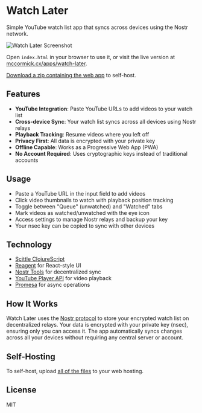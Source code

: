 # Watch Later

Simple YouTube watch list app that syncs across devices using the Nostr network.

![Watch Later Screenshot](screenshot.png)

Open `index.html` in your browser to use it, or visit the live version at [mccormick.cx/apps/watch-later](https://mccormick.cx/apps/watch-later).

[Download a zip containing the web app](https://github.com/chr15m/watch-later/archive/refs/heads/main.zip) to self-host.

## Features

- **YouTube Integration**: Paste YouTube URLs to add videos to your watch list
- **Cross-device Sync**: Your watch list syncs across all devices using Nostr relays
- **Playback Tracking**: Resume videos where you left off
- **Privacy First**: All data is encrypted with your private key
- **Offline Capable**: Works as a Progressive Web App (PWA)
- **No Account Required**: Uses cryptographic keys instead of traditional accounts

## Usage

- Paste a YouTube URL in the input field to add videos
- Click video thumbnails to watch with playback position tracking
- Toggle between "Queue" (unwatched) and "Watched" tabs
- Mark videos as watched/unwatched with the eye icon
- Access settings to manage Nostr relays and backup your key
- Your nsec key can be copied to sync with other devices

## Technology

- [Scittle ClojureScript](https://github.com/babashka/scittle/)
- [Reagent](https://reagent-project.github.io/) for React-style UI
- [Nostr Tools](https://github.com/nbd-wtf/nostr-tools) for decentralized sync
- [YouTube Player API](https://developers.google.com/youtube/iframe_api_reference) for video playback
- [Promesa](https://github.com/funcool/promesa) for async operations

## How It Works

Watch Later uses the [Nostr protocol](https://en.wikipedia.org/wiki/Nostr) to store your encrypted watch list on decentralized relays.
Your data is encrypted with your private key (nsec), ensuring only you can access it.
The app automatically syncs changes across all your devices without requiring any central server or account.

## Self-Hosting

To self-host, upload [all of the files](https://github.com/chr15m/watch-later/archive/refs/heads/main.zip) to your web hosting.

## License

MIT
